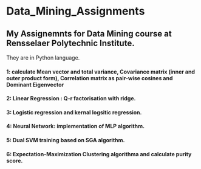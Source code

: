 # Data_Mining_Assignments

## My Assignemnts for Data Mining course at Rensselaer Polytechnic Institute.
They are in Python language. <br />
#### 1: calculate Mean vector and total variance,  Covariance matrix (inner and outer product form), Correlation matrix as pair-wise cosines and Dominant Eigenvector <br />
#### 2:  Linear Regression : Q-r factorisation with ridge. <br />
#### 3: Logistic regression and kernal logsitic regression. <br />
#### 4: Neural Network: implementation  of MLP algorithm. <br />
#### 5: Dual SVM training based on SGA algorithm. <br />
#### 6: Expectation-Maximization Clustering algorithma and calculate purity score. <br />

